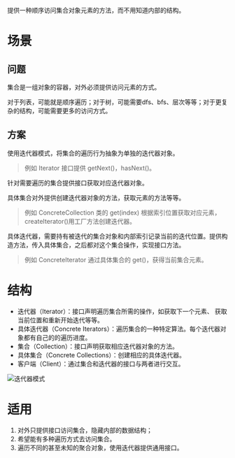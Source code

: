 提供一种顺序访问集合对象元素的方法，而不用知道内部的结构。

# 场景
## 问题
集合是一组对象的容器，对外必须提供访问元素的方式。


对于列表，可能就是顺序遍历；对于树，可能需要dfs、bfs、层次等等；对于更复杂的结构，可能需要更多的访问方式。

## 方案
使用迭代器模式，将集合的遍历行为抽象为单独的迭代器对象。

> 例如 Iterator 接口提供 getNext()，hasNext()。

针对需要遍历的集合提供接口获取对应迭代器对象。

具体集合对外提供创建迭代器对象的方法，获取元素的方法等等。

> 例如 ConcreteCollection 类的 get(index) 根据索引位置获取对应元素，createIterator()用工厂方法创建迭代器。

具体迭代器，需要持有被迭代的集合对象和内部索引记录当前的迭代位置。提供构造方法，传入具体集合，之后都对这个集合操作，实现接口方法。

> 例如 ConcreteIterator 通过具体集合的 get()，获得当前集合元素。


# 结构

- 迭代器（Iterator）：接口声明遍历集合所需的操作，如获取下一个元素、 获取当前位置和重新开始迭代等等。
- 具体迭代器（Concrete Iterators）：遍历集合的一种特定算法。每个迭代器对象都有自己的的遍历进度。
- 集合（Collection）：接口声明获取相应迭代器对象的方法。
- 具体集合（Concrete Collections）：创建相应的具体迭代器。
- 客户端（Client）：通过集合和迭代器的接口与两者进行交互。 

![迭代器模式](2431022F24F9401A94A9CA32E7A10DF9)


# 适用
1. 对外只提供接口访问集合，隐藏内部的数据结构；
2. 希望能有多种遍历方式去访问集合。
3. 遍历不同的甚至未知的聚合对象，使用迭代器提供通用接口。